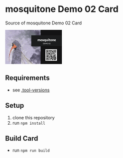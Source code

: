 # mosquitone Demo 02 Card

Source of mosquitone Demo 02 Card

![sample](./sample.png)

## Requirements

- see [.tool-versions](./.tool-versions)

## Setup

1. clone this repository
2. run `npm install`

## Build Card

- run `npm run build`

